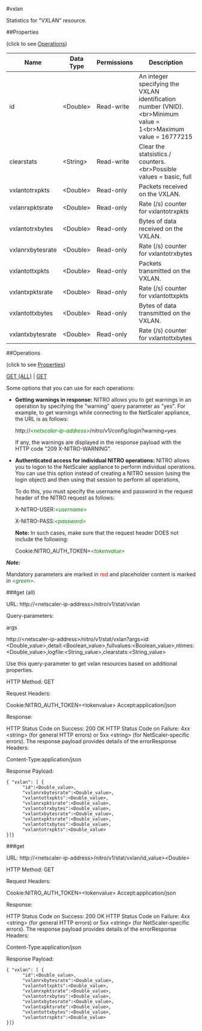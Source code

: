 #vxlan

Statistics for "VXLAN" resource.


##Properties 
<span>(click to see [Operations](#operations))</span>


<table><thead><tr><th>Name</th><th> Data Type</th><th> Permissions</th><th>Description</th></tr></thead><tbody><tr><td>id</td><td>&lt;Double></td><td>Read-write</td><td>An integer specifying the VXLAN identification number (VNID).&lt;br>Minimum value = 1&lt;br>Maximum value = 16777215</td><tr><tr><td>clearstats</td><td>&lt;String></td><td>Read-write</td><td>Clear the statsistics / counters.&lt;br>Possible values = basic, full</td><tr><tr><td>vxlantotrxpkts</td><td>&lt;Double></td><td>Read-only</td><td>Packets received on the VXLAN.</td><tr><tr><td>vxlanrxpktsrate</td><td>&lt;Double></td><td>Read-only</td><td>Rate (/s) counter for vxlantotrxpkts</td><tr><tr><td>vxlantotrxbytes</td><td>&lt;Double></td><td>Read-only</td><td>Bytes of data received on the VXLAN.</td><tr><tr><td>vxlanrxbytesrate</td><td>&lt;Double></td><td>Read-only</td><td>Rate (/s) counter for vxlantotrxbytes</td><tr><tr><td>vxlantottxpkts</td><td>&lt;Double></td><td>Read-only</td><td>Packets transmitted on the VXLAN.</td><tr><tr><td>vxlantxpktsrate</td><td>&lt;Double></td><td>Read-only</td><td>Rate (/s) counter for vxlantottxpkts</td><tr><tr><td>vxlantottxbytes</td><td>&lt;Double></td><td>Read-only</td><td>Bytes of data transmitted on the VXLAN.</td><tr><tr><td>vxlantxbytesrate</td><td>&lt;Double></td><td>Read-only</td><td>Rate (/s) counter for vxlantottxbytes</td><tr></tbody></table>
##Operations 
<span>(click to see [Properties](#properties))</span>


[GET (ALL)](#get-(all)) | [GET](#get)


Some options that you can use for each operations:
<ul><li><p><b>Getting warnings in response:</b> NITRO allows you to get warnings in an operation by specifying the "warning" query parameter as "yes". For example, to get warnings while connecting to the NetScaler appliance, the URL is as follows:</p><p>http://<span style="color:green;font-style:italic;">&lt;netscaler-ip-address&gt;</span>/nitro/v1/config/login?warning=yes</p><p>If any, the warnings are displayed in the response payload with the HTTP code "209 X-NITRO-WARNING".</p></li><li><p><b>Authenticated access for individual NITRO operations:</b> NITRO allows you to logon to the NetScaler appliance to perform individual operations. You can use this option instead of creating a NITRO session (using the login object) and then using that session to perform all operations,</p><p>To do this, you must specify the username and password in the request header of the NITRO request as follows:</p><p>X-NITRO-USER:<span style="color:green;font-style:italic;">&lt;username&gt;</span></p><p>X-NITRO-PASS:<span style="color:green;font-style:italic;">&lt;password&gt;</span></p><p><b>Note:</b> In such cases, make sure that the request header DOES not include the following:</p><p>Cookie:NITRO_AUTH_TOKEN=<span style="color:green;font-style:italic;">&lt;tokenvalue&gt;</span></p></li></ul>



***Note:*** 
Mandatory parameters are marked in <span style="color:#FF0000;">red</span> and placeholder content is marked in <span style="color:green;font-style:italic">&lt;green&gt;</span>.

###get (all)



URL: http://&lt;netscaler-ip-address&gt;/nitro/v1/stat/vxlan
Query-parameters:
args
http://&lt;netscaler-ip-address&gt;/nitro/v1/stat/vxlan?args=id:&lt;Double_value&gt;,detail:&lt;Boolean_value&gt;,fullvalues:&lt;Boolean_value&gt;,ntimes:&lt;Double_value&gt;,logfile:&lt;String_value&gt;,clearstats:&lt;String_value&gt;
Use this query-parameter to get vxlan resources based on additional properties.



HTTP Method: GET
Request Headers:

Cookie:NITRO_AUTH_TOKEN=&lt;tokenvalue&gt;Accept:application/json

Response:
HTTP Status Code on Success: 200 OKHTTP Status Code on Failure: 4xx &lt;string&gt; (for general HTTP errors) or 5xx &lt;string&gt; (for NetScaler-specific errors). The response payload provides details of the errorResponse Headers:

Content-Type:application/json

Response Payload: ```{ "vxlan": [ {      "id":<Double_value>,      "vxlanrxbytesrate":<Double_value>,      "vxlantottxpkts":<Double_value>,      "vxlanrxpktsrate":<Double_value>,      "vxlantotrxbytes":<Double_value>,      "vxlantxbytesrate":<Double_value>,      "vxlantxpktsrate":<Double_value>,      "vxlantottxbytes":<Double_value>,      "vxlantotrxpkts":<Double_value>}]}```



###get



URL: http://&lt;netscaler-ip-address&gt;/nitro/v1/stat/vxlan/id_value&gt;&lt;Double&gt;
HTTP Method: GET
Request Headers:

Cookie:NITRO_AUTH_TOKEN=&lt;tokenvalue&gt;Accept:application/json

Response:
HTTP Status Code on Success: 200 OKHTTP Status Code on Failure: 4xx &lt;string&gt; (for general HTTP errors) or 5xx &lt;string&gt; (for NetScaler-specific errors). The response payload provides details of the errorResponse Headers:

Content-Type:application/json

Response Payload: ```{ "vxlan": [ {      "id":<Double_value>,      "vxlanrxbytesrate":<Double_value>,      "vxlantottxpkts":<Double_value>,      "vxlanrxpktsrate":<Double_value>,      "vxlantotrxbytes":<Double_value>,      "vxlantxbytesrate":<Double_value>,      "vxlantxpktsrate":<Double_value>,      "vxlantottxbytes":<Double_value>,      "vxlantotrxpkts":<Double_value>}]}```



